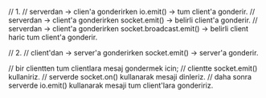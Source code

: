 // 1.
// serverdan -> clien'a gonderirken io.emit() -> tum client'a gonderir.
// serverdan -> client'a gonderirken socket.emit() -> belirli client'a gonderir.
// serverdan -> client'a gonderirken socket.broadcast.emit() -> belirli client haric tum client'a gonderir.

// 2.
// client'dan -> server'a gonderirken socket.emit() -> server'a gonderir.

// bir clientten tum clientlara mesaj gondermek icin;
// clientte socket.emit() kullaniriz.
// serverde socket.on() kullanarak mesaji dinleriz.
// daha sonra serverde io.emit() kullanarak mesaji tum client'lara gondeririz.
